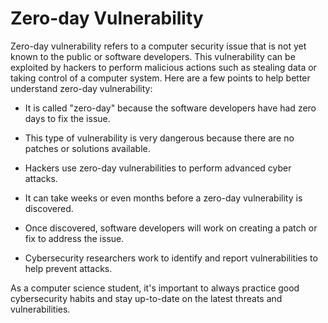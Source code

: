 # Zero-day Vulnerability

Zero-day vulnerability refers to a computer security issue that is not yet known to the public or software developers. This vulnerability can be exploited by hackers to perform malicious actions such as stealing data or taking control of a computer system. Here are a few points to help better understand zero-day vulnerability:

- It is called "zero-day" because the software developers have had zero days to fix the issue.

- This type of vulnerability is very dangerous because there are no patches or solutions available.

- Hackers use zero-day vulnerabilities to perform advanced cyber attacks.

- It can take weeks or even months before a zero-day vulnerability is discovered.

- Once discovered, software developers will work on creating a patch or fix to address the issue.

- Cybersecurity researchers work to identify and report vulnerabilities to help prevent attacks.

As a computer science student, it's important to always practice good cybersecurity habits and stay up-to-date on the latest threats and vulnerabilities.
